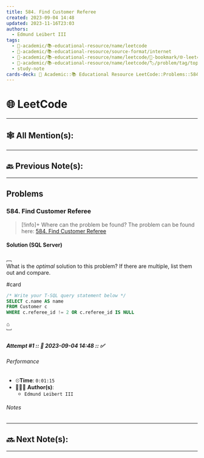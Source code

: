 ```yaml
---
title: 584. Find Customer Referee
created: 2023-09-04 14:48
updated: 2023-11-16T23:03
authors:
  - Edmund Leibert III
tags:
  - 🔴-academic/📚-educational-resource/name/leetcode
  - 🔴-academic/📚-educational-resource/source-format/internet
  - 🔴-academic/📚-educational-resource/name/leetcode/🔖-bookmark/🌐-leetcode/problems/584-find-customer-referee
  - 🔴-academic/📚-educational-resource/name/leetcode/🏷️/problem/tag/topic/database
  - study-note
cards-deck: 🔴 Academic::📚 Educational Resource LeetCode::Problems::584. Find Customer Referee
---
```


#  🌐 LeetCode

---

## 🕸️ All Mention(s): 

---

## 🔙 Previous Note(s):

---

##  Problems

### 584. Find Customer Referee

> [!info]+ Where can the problem be found?
> The problem can be found here: [584. Find Customer Referee](https://leetcode.com/problems/find-customer-referee/description/)

#### Solution (SQL Server)

﹇<br>
What is the _optimal_ solution to this problem? If there are multiple, list them out and compare.

#card 

```sql
/* Write your T-SQL query statement below */
SELECT c.name AS name
FROM Customer c
WHERE c.referee_id != 2 OR c.referee_id IS NULL
```


⌂
<br>﹈<br>

##### Attempt #1 :: 📆 2023-09-04 14:48 :: ✅

###### Performance

- ⏲**Time**: `0:01:15`
- 🧔🏽‍♂️ **Author(s)**: 
	- `Edmund Leibert III`

###### Notes


---

## 🔜 Next Note(s):

---


